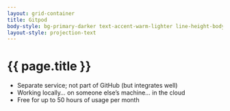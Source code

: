 ```yaml
---
layout: grid-container
title: Gitpod
body-style: bg-primary-darker text-accent-warm-lighter line-height-body-4 padding-bottom-9 font-body-lg slide
layout-style: projection-text
---
```


# {{ page.title }}

- Separate service; not part of GitHub (but integrates well)
- Working locally… on someone else’s machine… in the cloud
- Free for up to 50 hours of usage per month